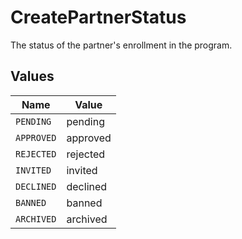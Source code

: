 # CreatePartnerStatus

The status of the partner's enrollment in the program.


## Values

| Name       | Value      |
| ---------- | ---------- |
| `PENDING`  | pending    |
| `APPROVED` | approved   |
| `REJECTED` | rejected   |
| `INVITED`  | invited    |
| `DECLINED` | declined   |
| `BANNED`   | banned     |
| `ARCHIVED` | archived   |